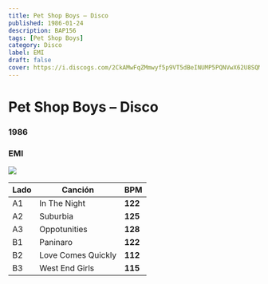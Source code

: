 ```yaml
---
title: Pet Shop Boys – Disco
published: 1986-01-24
description: BAP156
tags: [Pet Shop Boys]
category: Disco
label: EMI
draft: false
cover: https://i.discogs.com/2CkAMwFqZMmwyf5p9VT5dBeINUMP5PQNVwX62U8SQMM/rs:fit/g:sm/q:90/h:224/w:224/czM6Ly9kaXNjb2dz/LWRhdGFiYXNlLWlt/YWdlcy9SLTI1MzY2/MjUtMTI4OTM0MzUw/Mi5qcGVn.jpeg
---
```


# Pet Shop Boys – Disco

### **1986**

### EMI

![](https://i.discogs.com/2CkAMwFqZMmwyf5p9VT5dBeINUMP5PQNVwX62U8SQMM/rs:fit/g:sm/q:90/h:224/w:224/czM6Ly9kaXNjb2dz/LWRhdGFiYXNlLWlt/YWdlcy9SLTI1MzY2/MjUtMTI4OTM0MzUw/Mi5qcGVn.jpeg)

| Lado | Canción            | BPM     |
| ---- | ------------------ | ------- |
| A1   | In The Night       | **122** |
| A2   | Suburbia           | **125** |
| A3   | Oppotunities       | **128** |
| B1   | Paninaro           | **122** |
| B2   | Love Comes Quickly | **112** |
| B3   | West End Girls     | **115** |
